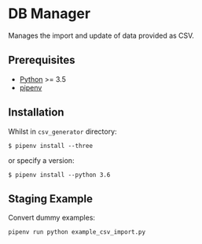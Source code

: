 # DB Manager

Manages the import and update of data provided as CSV.

## Prerequisites

- [Python](https://www.python.org/) >= 3.5
- [pipenv](https://github.com/pypa/pipenv)

## Installation

Whilst in `csv_generator` directory:

`$ pipenv install --three`

or specify a version:

`$ pipenv install --python 3.6`

## Staging Example

Convert dummy examples:

```bash
pipenv run python example_csv_import.py
```
